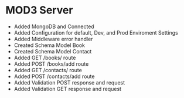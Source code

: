 # MOD3 Server
- Added MongoDB and Connected
- Added Configuration for default, Dev, and Prod Enviroment Settings
- Added Middleware error handler
- Created Schema Model Book
- Created Schema Model Contact
- Added GET /books/ route
- Added POST /books/add route
- Added GET /contacts/ route
- Added POST /contacts/add route
- Added Validation POST response and request
- Added Validation GET response and request